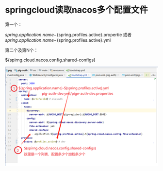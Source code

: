 # springcloud读取nacos多个配置文件

第一个：

${spring.application.name}-${spring.profiles.active}.propertie  或者 ${spring.application.name}-${spring.profiles.active}.yml

第二个及第N个：

${spirng.cloud.nacos.config.shared-configs}

![image-20210928100901750](..\picture\image-20210928100901750.png)

